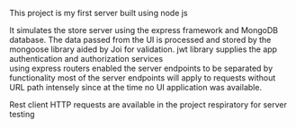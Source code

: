 This project is my first server built using node js

It simulates the store server using the express framework and MongoDB database.
The data passed from the UI is processed and stored by the mongoose library aided by Joi for validation.
jwt library supplies the app authentication and authorization services  
using express routers enabled the server endpoints to be separated by functionality
most of the server endpoints will apply to requests without URL path intensely since at the time no UI application was available.

Rest client HTTP requests are available in the project respiratory for server testing
